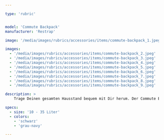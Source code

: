 ```yaml
---

type: 'rubric'


model: 'Commute Backpack'
manufacturer: 'Restrap'

image: '/media/images/rubrics/accessories/items/commute-backpack_1.jpeg'

images:
  - '/media/images/rubrics/accessories/items/commute-backpack_2.jpeg'
  - '/media/images/rubrics/accessories/items/commute-backpack_3.jpeg'
  - '/media/images/rubrics/accessories/items/commute-backpack_4.jpeg'
  - '/media/images/rubrics/accessories/items/commute-backpack_5.jpeg'
  - '/media/images/rubrics/accessories/items/commute-backpack_6.jpeg'
  - '/media/images/rubrics/accessories/items/commute-backpack_7.jpeg'
  - '/media/images/rubrics/accessories/items/commute-backpack_8.jpeg'
  - '/media/images/rubrics/accessories/items/commute-backpack_9.jpeg'

description: >
    Trage Deinen gesamten Hausstand bequem mit Dir herum. Der Commute Backpack fasst einfach alles - von 10 Litern für Anfänger bis zu atemberaubenden 35 Litern für alte Hasen. Dank der Möglichkeit den Rucksack bei geringer Befüllung zu komprimieren, muß die Optik nicht leiden. Schnell zugängliche Reißverschlusstaschen machen es einfach, Deine Dinge sicher zu verwahren. Dabei garantiert die Laptopinnentasche (bis zu 17 Zoll), dass Dein teuerstes Stück immer in Sicherheit bleibt. Wasserfeste Stoffe und antibakterielle Polsterung halten Deine Tasche immer frisch und trocken. 100% Handarbeit aus Yorkshire, England.

specs:
  - size: '10 - 35 Liter'
  - colors: 
    - 'schwarz'
    - 'grau-navy'

---
```

